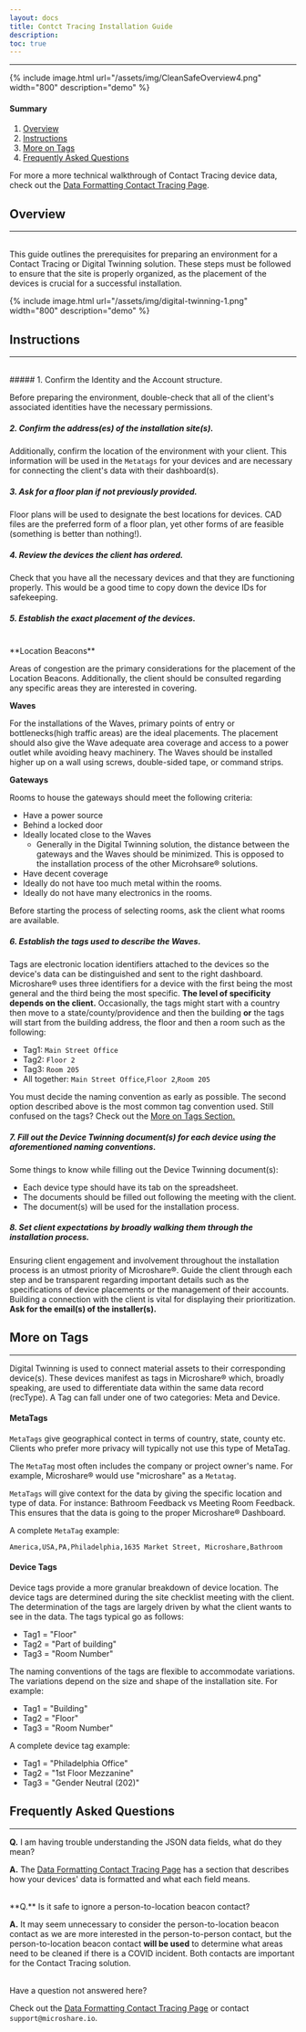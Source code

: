 ```yaml
---
layout: docs
title: Contct Tracing Installation Guide
description: 
toc: true
---
```



---------------------------------------
{% include image.html url="/assets/img/CleanSafeOverview4.png" width="800" description="demo" %}

#### Summary

1. [Overview](./#overview)
2. [Instructions](./#instructions)
3. [More on Tags](./#more-on-tags)
4. [Frequently Asked Questions](./#frequently-asked-questions)


For more a more technical walkthrough of Contact Tracing device data, check out the [Data Formatting Contact Tracing Page](/docs/2/technical/data-format/contact-tracing). 

## Overview
---------------------------------------

<br>
This guide outlines the prerequisites for preparing an environment for a Contact Tracing or Digital Twinning solution. These steps must be followed to ensure that the site is properly organized, as the placement of the devices is crucial for a successful installation.

{% include image.html url="/assets/img/digital-twinning-1.png" width="800" description="demo" %}




## Instructions
---------------------------------------

<br>
##### 1. Confirm the Identity and the Account structure.

Before preparing the environment, double-check that all of the client's associated identities have the necessary permissions. 


##### 2. Confirm the address(es) of the installation site(s).

Additionally, confirm the location of the environment with your client. This information will be used in the `Metatags` for your devices and are necessary for connecting the client's data with their dashboard(s). 


##### 3. Ask for a floor plan if not previously provided.

Floor plans will be used to designate the best locations for devices. CAD files are the preferred form of a floor plan, yet other forms of are feasible (something is better than nothing!).


##### 4. Review the devices the client has ordered. 

Check that you have all the necessary devices and that they are functioning properly. This would be a good time to copy down the device IDs for safekeeping.


##### 5. Establish the exact placement of the devices.

<br>
**Location Beacons**

Areas of congestion are the primary considerations for the placement of the Location Beacons. Additionally, the client should be consulted regarding any specific areas they are interested in covering.


**Waves**

For the installations of the Waves, primary points of entry or bottlenecks(high traffic areas) are the ideal placements. The placement should also give the Wave adequate area coverage and access to a power outlet while avoiding heavy machinery. The Waves should be installed higher up on a wall using screws, double-sided tape, or command strips. 

**Gateways**

Rooms to house the gateways should meet the following criteria:

- Have a power source
- Behind a locked door
- Ideally located close to the Waves
    - Generally in the Digital Twinning solution, the distance between the gateways and the Waves should be minimized. This is opposed to the installation process of the other Microhsare® solutions. 
- Have decent coverage
- Ideally do not have too much metal within the rooms.
- Ideally do not have many electronics in the rooms.

Before starting the process of selecting rooms, ask the client what rooms are available. 

##### 6. Establish the tags used to describe the Waves.

Tags are electronic location identifiers attached to the devices so the device's data can be distinguished and sent to the right dashboard. Microshare® uses three identifiers for a device with the first being the most general and the third being the most specific. **The level of specificity depends on the client.** Occasionally, the tags might start with a country then move to a state/county/providence and then the building **or** the tags will start from the building address, the floor and then a room such as the following:

- Tag1: `Main Street Office` 
- Tag2: `Floor 2`
- Tag3: `Room 205`
- All together: `Main Street Office`,`Floor 2`,`Room 205`

You must decide the naming convention as early as possible. The second option described above is the most common tag convention used. Still confused on the tags? Check out the [More on Tags Section.](./#more-on-tags)

##### 7. Fill out the Device Twinning document(s) for each device using the aforementioned naming conventions.

Some things to know while filling out the Device Twinning document(s):
- Each device type should have its tab on the spreadsheet.
- The documents should be filled out following the meeting with the client.
- The document(s) will be used for the installation process. 

##### 8. Set client expectations by broadly walking them through the installation process. 


Ensuring client engagement and involvement throughout the installation process is an utmost priority of Microshare®. Guide the client through each step and be transparent regarding important details such as the specifications of device placements or the management of their accounts. Building a connection with the client is vital for displaying their prioritization. **Ask for the email(s) of the installer(s).**



## More on Tags
---------------------------------------

Digital Twinning is used to connect material assets to their corresponding device(s). These devices manifest as tags in Microshare® which, broadly speaking, are used to differentiate data within the same data record (recType). A Tag can fall under one of two categories: Meta and Device.

#### MetaTags

`MetaTags` give geographical contect in terms of country, state, county etc. Clients who prefer more privacy will typically not use this type of MetaTag.

The `MetaTag` most often includes the company or project owner's name. For example, Microshare® would use "microshare" as a `Metatag`. 

`MetaTags` will give context for the data by giving the specific location and type of data. For instance: Bathroom Feedback vs Meeting Room Feedback. This ensures that the data is going to the proper Microshare® Dashboard. 

A complete `MetaTag` example:

`America,USA,PA,Philadelphia,1635 Market Street, Microshare,Bathroom`


#### Device Tags

Device tags provide a more granular breakdown of device location. The device tags are determined during the site checklist meeting with the client. The determination of the tags are largely driven by what the client wants to see in the data. The tags typical go as follows:

- Tag1 = "Floor"
- Tag2 = "Part of building"
- Tag3 = "Room Number"

The naming conventions of the tags are flexible to accommodate variations. The variations depend on the size and shape of the installation site. For example:

- Tag1 = "Building"
- Tag2 = "Floor"
- Tag3 = "Room Number"

A complete device tag example:

- Tag1 = "Philadelphia Office"
- Tag2 = "1st Floor Mezzanine"
- Tag3 = "Gender Neutral (202)"


## Frequently Asked Questions
---------------------------------------


**Q.** I am having trouble understanding the JSON data fields, what do they mean?

**A.** The [Data Formatting Contact Tracing Page](/docs/2/technical/data-format/contact-tracing) has a section that describes how your devices' data is formatted and what each field means. 

<br>
**Q.** Is it safe to ignore a person-to-location beacon contact? 

**A.** It may seem unnecessary to consider the person-to-location beacon contact as we are more interested in the person-to-person contact, but the person-to-location beacon contact **will be used** to determine what areas need to be cleaned if there is a COVID incident. Both contacts are important for the Contact Tracing solution.

<br>
Have a question not answered here?

Check out the [Data Formatting Contact Tracing Page](/docs/2/technical/data-format/contact-tracing) or contact `support@microshare.io`. 





